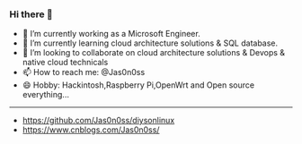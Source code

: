 ### Hi there 👋

- 🔭 I’m currently working as a Microsoft Engineer.
- 🌱 I’m currently learning cloud architecture solutions & SQL database.
- 👯 I’m looking to collaborate on cloud architecture solutions & Devops & native cloud technicals
- 📫 How to reach me: @Jas0n0ss
- 😄 Hobby: Hackintosh,Raspberry Pi,OpenWrt and Open source everything...
---
- https://github.com/Jas0n0ss/diysonlinux
- https://www.cnblogs.com/Jas0n0ss/
